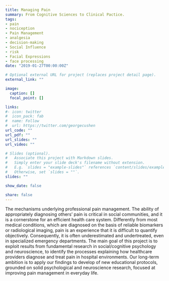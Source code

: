 ```yaml
---
title: Managing Pain
summary: From Cognitive Sciences to Clinical Pactice.
tags:
- pain
- nociception
- Pain Management
- analgesia
- decision-making
- Social Influence
- risk
- Facial Expressions
- face processing
date: "2019-01-27T00:00:00Z"

# Optional external URL for project (replaces project detail page).
external_link: ""

image:
  caption: []
  focal_point: []

links:
#- icon: twitter
#  icon_pack: fab
#  name: Follow
#  url: https://twitter.com/georgecushen
url_code: ""
url_pdf: ""
url_slides: ""
url_video: ""

# Slides (optional).
#   Associate this project with Markdown slides.
#   Simply enter your slide deck's filename without extension.
#   E.g. `slides = "example-slides"` references `content/slides/example-slides.md`.
#   Otherwise, set `slides = ""`.
slides: ""

show_date: false

share: false
---
```


The mechanisms underlying professional pain management. The ability of appropriately diagnosing others’ pain is critical in social communities, and it is a cornerstone for an efficient health care system. Differently from most medical conditions, which are diagnosed on the basis of reliable biomarkers or radiological imaging, pain is an experience that it is difficult to quantify objectively. Consequently, it is often underestimated and undertreated, even in specialized emergency departments. The main goal of this project is to exploit results from fundamental research in social/cognitive psychology and neuroscience, to identify the processes explaining how healthcare providers diagnose and treat pain in hospital environments. Our long-term ambition is to apply our findings to develop of new educational protocols, grounded on solid psychological and neuroscience research, focused at improving pain management in everyday life.
